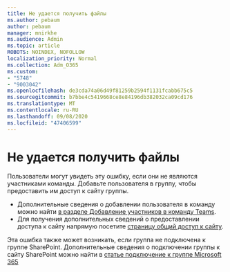 ```yaml
---
title: Не удается получить файлы
ms.author: pebaum
author: pebaum
manager: mnirkhe
ms.audience: Admin
ms.topic: article
ROBOTS: NOINDEX, NOFOLLOW
localization_priority: Normal
ms.collection: Adm_O365
ms.custom:
- "5748"
- "9003042"
ms.openlocfilehash: de3cda74a06d49f81259b2594f1131fcabb675c5
ms.sourcegitcommit: b7bbe4c5419668ce8e84196db382032ca09cd176
ms.translationtype: MT
ms.contentlocale: ru-RU
ms.lasthandoff: 09/08/2020
ms.locfileid: "47406599"
---
```

# <a name="we-cant-get-your-files"></a>Не удается получить файлы

Пользователи могут увидеть эту ошибку, если они не являются участниками команды. Добавьте пользователя в группу, чтобы предоставить им доступ к сайту группы.

- Дополнительные сведения о добавлении пользователя в команду можно найти [в разделе Добавление участников в команду Teams](https://support.office.com/article/add-people-to-a-team-aff2249d-b456-4bc3-81e7-52327b6b38e9).
- Для получения дополнительных сведений о предоставлении доступа к сайту напрямую посетите [страницу общий доступ к сайту](https://support.office.com/article/Share-a-site-958771A8-D041-4EB8-B51C-AFEA2EAE3658).

Эта ошибка также может возникать, если группа не подключена к группе SharePoint. Дополнительные сведения о подключении группы к сайту SharePoint можно найти в [статье подключение к группе Microsoft 365](https://docs.microsoft.com/sharepoint/dev/transform/modernize-connect-to-office365-group)